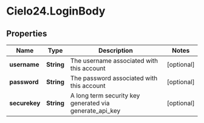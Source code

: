 # Cielo24.LoginBody

## Properties

Name | Type | Description | Notes
------------ | ------------- | ------------- | -------------
**username** | **String** | The username associated with this account | [optional] 
**password** | **String** | The password associated with this account | [optional] 
**securekey** | **String** | A long term security key generated via generate_api_key | [optional] 


